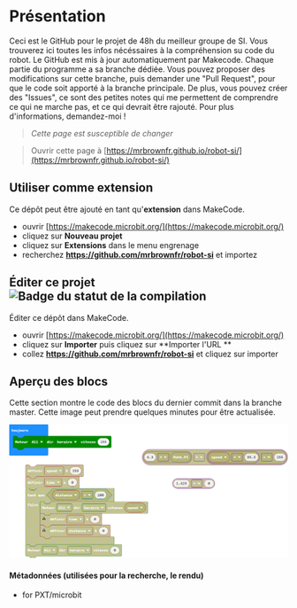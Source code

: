 # Présentation

Ceci est le GitHub pour le projet de 48h du meilleur groupe de SI. Vous trouverez ici toutes les infos nécéssaires à la compréhension su code du robot. Le GitHub est mis à jour automatiquement par Makecode.
Chaque partie du programme a sa branche dédiée. Vous pouvez proposer des modifications sur cette branche, puis demander une "Pull Request", pour que le code soit apporté à la branche principale. De plus, vous pouvez créer des "Issues", ce sont des petites notes qui me permettent de comprendre ce qui ne marche pas, et ce qui devrait être rajouté.
Pour plus d'informations, demandez-moi !

> *Cette page est susceptible de changer*

> Ouvrir cette page à [https://mrbrownfr.github.io/robot-si/](https://mrbrownfr.github.io/robot-si/)
 
## Utiliser comme extension

Ce dépôt peut être ajouté en tant qu'**extension** dans MakeCode.

* ouvrir [https://makecode.microbit.org/](https://makecode.microbit.org/)
* cliquez sur **Nouveau projet**
* cliquez sur **Extensions** dans le menu engrenage
* recherchez **https://github.com/mrbrownfr/robot-si** et importez

## Éditer ce projet ![Badge du statut de la compilation](https://github.com/mrbrownfr/robot-si/workflows/MakeCode/badge.svg)

Éditer ce dépôt dans MakeCode.

* ouvrir [https://makecode.microbit.org/](https://makecode.microbit.org/)
* cliquez sur **Importer** puis cliquez sur **Importer l'URL **
* collez **https://github.com/mrbrownfr/robot-si** et cliquez sur importer

## Aperçu des blocs

Cette section montre le code des blocs du dernier commit dans la branche master.
Cette image peut prendre quelques minutes pour être actualisée.

![Un rendu de la vue des blocs](https://github.com/mrbrownfr/robot-si/raw/master/.github/makecode/blocks.png)

#### Métadonnées (utilisées pour la recherche, le rendu)

* for PXT/microbit
<script src="https://makecode.com/gh-pages-embed.js"></script><script>makeCodeRender("{{ site.makecode.home_url }}", "{{ site.github.owner_name }}/{{ site.github.repository_name }}");</script>
